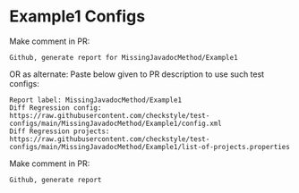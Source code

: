 # Example1 Configs
Make comment in PR:
```
Github, generate report for MissingJavadocMethod/Example1
```
OR as alternate:
Paste below given to PR description to use such test configs:
```
Report label: MissingJavadocMethod/Example1
Diff Regression config: https://raw.githubusercontent.com/checkstyle/test-configs/main/MissingJavadocMethod/Example1/config.xml
Diff Regression projects: https://raw.githubusercontent.com/checkstyle/test-configs/main/MissingJavadocMethod/Example1/list-of-projects.properties
```
Make comment in PR:
```
Github, generate report
```
